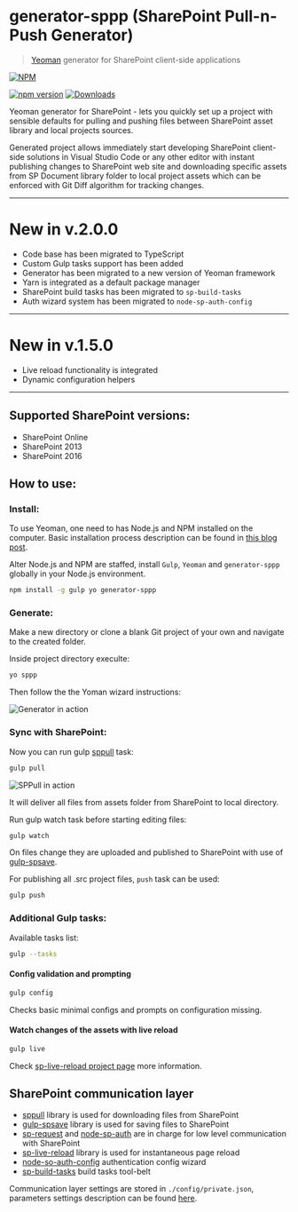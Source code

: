 # generator-sppp (SharePoint Pull-n-Push Generator)

> [Yeoman](http://yeoman.io/) generator for SharePoint client-side applications

[![NPM](https://nodei.co/npm/generator-sppp.png?mini=true&downloads=true&downloadRank=true&stars=true)](https://nodei.co/npm/generator-sppp/)

[![npm version](https://badge.fury.io/js/generator-sppp.svg)](https://badge.fury.io/js/generator-sppp)
[![Downloads](https://img.shields.io/npm/dm/generator-sppp.svg)](https://www.npmjs.com/package/generator-sppp)

Yeoman generator for SharePoint - lets you quickly set up a project with sensible defaults for pulling and pushing files between SharePoint asset library and local projects sources.

Generated project allows immediately start developing SharePoint client-side solutions in Visual Studio Code or any other editor with instant publishing changes to SharePoint web site and downloading specific assets from SP Document library folder to local project assets which can be enforced with Git Diff algorithm for tracking changes.

----
# New in v.2.0.0

- Code base has been migrated to TypeScript
- Custom Gulp tasks support has been added
- Generator has been migrated to a new version of Yeoman framework
- Yarn is integrated as a default package manager
- SharePoint build tasks has been migrated to `sp-build-tasks`
- Auth wizard system has been migrated to `node-sp-auth-config`

----
# New in v.1.5.0

- Live reload functionality is integrated
- Dynamic configuration helpers

----

## Supported SharePoint versions:
- SharePoint Online
- SharePoint 2013
- SharePoint 2016

## How to use:

### Install:

To use Yeoman, one need to has Node.js and NPM installed on the computer. Basic installation process description can be found in [this blog post](https://www.linkedin.com/pulse/preparing-development-machine-client-side-sharepoint-mac-koltyakov?trk=pulse_spock-articles).

Alter Node.js and NPM are staffed, install `Gulp`, `Yeoman` and `generator-sppp` globally in your Node.js environment.

```bash
npm install -g gulp yo generator-sppp
```

### Generate:

Make a new directory or clone a blank Git project of your own and navigate to the created folder.

Inside project directory execulte:

```bash
yo sppp
```

Then follow the the Yoman wizard instructions:

![Generator in action](http://koltyakov.ru/images/generator-sppp-demo.gif)

### Sync with SharePoint:

Now you can run gulp [sppull](https://www.npmjs.com/package/sppull) task:

```bash
gulp pull
```

![SPPull in action](http://koltyakov.ru/images/generator-sppp-demo-2.gif)

It will deliver all files from assets folder from SharePoint to local directory.

Run gulp watch task before starting editing files:

```bash
gulp watch
```

On files change they are uploaded and published to SharePoint with use of [gulp-spsave](https://www.npmjs.com/package/gulp-spsave).

For publishing all .src project files, `push` task can be used:

```bash
gulp push
```

### Additional Gulp tasks:

Available tasks list:

```bash
gulp --tasks
```

#### Config validation and prompting

```bash
gulp config
```

Checks basic minimal configs and prompts on configuration missing.

#### Watch changes of the assets with live reload

```bash
gulp live
```

Check [sp-live-reload project page](https://github.com/koltyakov/sp-live-reload) more information.

## SharePoint communication layer

- [sppull](https://github.com/koltyakov/sppull) library is used for downloading files from SharePoint
- [gulp-spsave](https://github.com/s-KaiNet/gulp-spsave) library is used for saving files to SharePoint
- [sp-request](https://github.com/s-KaiNet/sp-request) and [node-sp-auth](https://github.com/s-KaiNet/node-sp-auth) are in charge for low level communication with SharePoint
- [sp-live-reload](https://github.com/koltyakov/sp-live-reload) library is used for instantaneous page reload
- [node-so-auth-config](https://github.com/koltyakov/node-so-auth-config) authentication config wizard
- [sp-build-tasks](https://github.com/koltyakov/sp-build-tasks) build tasks tool-belt

Communication layer settings are stored in `./config/private.json`, parameters settings description can be found [here](https://github.com/koltyakov/generator-sppp/tree/master/docs/authparameters.md).
